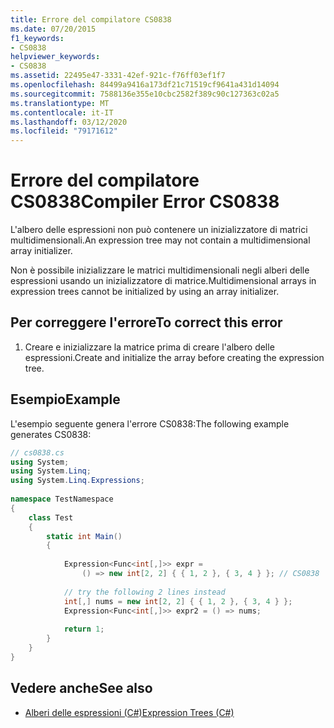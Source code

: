 ```yaml
---
title: Errore del compilatore CS0838
ms.date: 07/20/2015
f1_keywords:
- CS0838
helpviewer_keywords:
- CS0838
ms.assetid: 22495e47-3331-42ef-921c-f76ff03ef1f7
ms.openlocfilehash: 84499a9416a173df21c71519cf9641a431d14094
ms.sourcegitcommit: 7588136e355e10cbc2582f389c90c127363c02a5
ms.translationtype: MT
ms.contentlocale: it-IT
ms.lasthandoff: 03/12/2020
ms.locfileid: "79171612"
---
```

# <a name="compiler-error-cs0838"></a><span data-ttu-id="ad083-102">Errore del compilatore CS0838</span><span class="sxs-lookup"><span data-stu-id="ad083-102">Compiler Error CS0838</span></span>
<span data-ttu-id="ad083-103">L'albero delle espressioni non può contenere un inizializzatore di matrici multidimensionali.</span><span class="sxs-lookup"><span data-stu-id="ad083-103">An expression tree may not contain a multidimensional array initializer.</span></span>  
  
 <span data-ttu-id="ad083-104">Non è possibile inizializzare le matrici multidimensionali negli alberi delle espressioni usando un inizializzatore di matrice.</span><span class="sxs-lookup"><span data-stu-id="ad083-104">Multidimensional arrays in expression trees cannot be initialized by using an array initializer.</span></span>  
  
## <a name="to-correct-this-error"></a><span data-ttu-id="ad083-105">Per correggere l'errore</span><span class="sxs-lookup"><span data-stu-id="ad083-105">To correct this error</span></span>  
  
1. <span data-ttu-id="ad083-106">Creare e inizializzare la matrice prima di creare l'albero delle espressioni.</span><span class="sxs-lookup"><span data-stu-id="ad083-106">Create and initialize the array before creating the expression tree.</span></span>  
  
## <a name="example"></a><span data-ttu-id="ad083-107">Esempio</span><span class="sxs-lookup"><span data-stu-id="ad083-107">Example</span></span>  
 <span data-ttu-id="ad083-108">L'esempio seguente genera l'errore CS0838:</span><span class="sxs-lookup"><span data-stu-id="ad083-108">The following example generates CS0838:</span></span>  
  
```csharp  
// cs0838.cs  
using System;  
using System.Linq;  
using System.Linq.Expressions;  
  
namespace TestNamespace  
{  
    class Test  
    {  
        static int Main()  
        {  
  
            Expression<Func<int[,]>> expr =  
                () => new int[2, 2] { { 1, 2 }, { 3, 4 } }; // CS0838  
  
            // try the following 2 lines instead  
            int[,] nums = new int[2, 2] { { 1, 2 }, { 3, 4 } };  
            Expression<Func<int[,]>> expr2 = () => nums;
  
            return 1;  
        }  
    }  
}  
```  
  
## <a name="see-also"></a><span data-ttu-id="ad083-109">Vedere anche</span><span class="sxs-lookup"><span data-stu-id="ad083-109">See also</span></span>

- [<span data-ttu-id="ad083-110">Alberi delle espressioni (C#)</span><span class="sxs-lookup"><span data-stu-id="ad083-110">Expression Trees (C#)</span></span>](../programming-guide/concepts/expression-trees/index.md)
